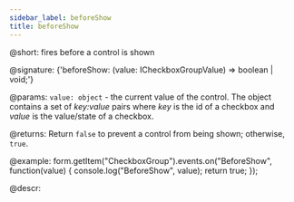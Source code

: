 ```yaml
---
sidebar_label: beforeShow
title: beforeShow
---          
```


@short: fires before a control is shown

@signature: {'beforeShow: (value: ICheckboxGroupValue) => boolean | void;'}
 
@params:
`value: object` - the current value of the control. The object contains a set of <i>key:value</i> pairs where <i>key</i> is the id of a checkbox and <i>value</i> is the value/state of a checkbox.

@returns:
Return `false` to prevent a control from being shown; otherwise, `true`.

@example:
form.getItem("CheckboxGroup").events.on("BeforeShow", function(value) {
    console.log("BeforeShow", value);
    return true;
});

@descr:
